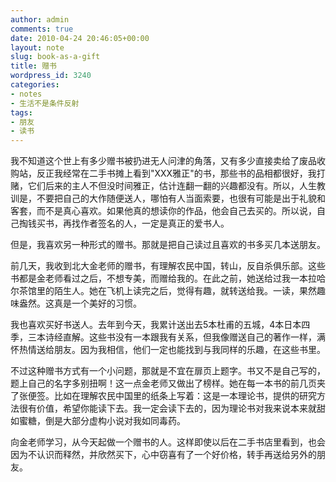 ```yaml
---
author: admin
comments: true
date: 2010-04-24 20:46:05+00:00
layout: note
slug: book-as-a-gift
title: 赠书
wordpress_id: 3240
categories:
- notes
- 生活不是条件反射
tags:
- 朋友
- 读书
---
```


我不知道这个世上有多少赠书被扔进无人问津的角落，又有多少直接卖给了废品收购站，反正我经常在二手书摊上看到"XXX雅正"的书，那些书的品相都很好，我打赌，它们后来的主人不但没时间雅正，估计连翻一翻的兴趣都没有。所以，人生教训是，不要把自己的大作随便送人，哪怕有人当面索要，也很有可能是出于礼貌和客套，而不是真心喜欢。如果他真的想读你的作品，他会自己去买的。所以说，自己掏钱买书，再找作者签名的人，一定是真正的爱书人。

但是，我喜欢另一种形式的赠书。那就是把自己读过且喜欢的书多买几本送朋友。

前几天，我收到北大金老师的赠书，有理解农民中国，转山，反自杀俱乐部。这些书都是金老师看过之后，不想专美，而赠给我的。在此之前，她送给过我一本拉哈尔茶馆里的陌生人。她在飞机上读完之后，觉得有趣，就转送给我。一读，果然趣味盎然。这真是一个美好的习惯。

我也喜欢买好书送人。去年到今天，我累计送出去5本杜甫的五城，4本日本四季，三本诗经直解。这些书没有一本跟我有关系，但我像赠送自己的著作一样，满怀热情送给朋友。因为我相信，他们一定也能找到与我同样的乐趣，在这些书里。

不过这种赠书方式有一个小问题，那就是不宜在扉页上题字。书又不是自己写的，题上自己的名字多别扭啊！这一点金老师又做出了榜样。她在每一本书的前几页夹了张便签。比如在理解农民中国里的纸条上写着：这是一本理论书，提供的研究方法很有价值，希望你能读下去。我一定会读下去的，因为理论书对我来说本来就甜如蜜糖，倒是大部分虚构小说对我如同毒药。

向金老师学习，从今天起做一个赠书的人。这样即使以后在二手书店里看到，也会因为不认识而释然，并欣然买下，心中窃喜有了一个好价格，转手再送给另外的朋友。
